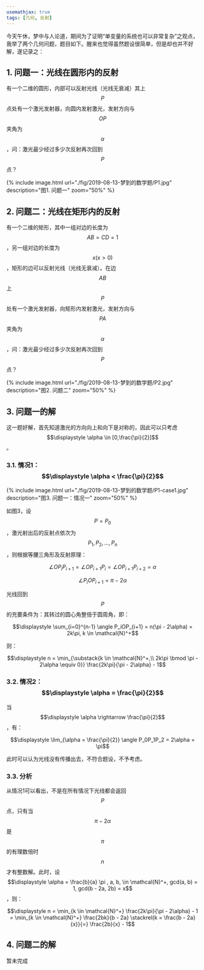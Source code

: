 ```yaml
---
usemathjax: true
tags: [几何, 反射]
---
```


今天午休，梦中与人论道，期间为了证明“单变量的系统也可以非常复杂”之观点，我举了两个几何问题，题目如下。醒来也觉得虽然题设很简单，但是却也并不好解，遂记录之：

## 1. 问题一：光线在圆形内的反射

有一个二维的圆形，内部可以反射光线（光线无衰减）其上$$P$$点处有一个激光发射器，向圆内发射激光，发射方向与$$OP$$夹角为$$\alpha$$，问：激光最少经过多少次反射再次回到$$P$$点？

{% include image.html url="./fig/2019-08-13-梦到的数学题/P1.jpg" description="图1. 问题一" zoom="50%" %}

## 2. 问题二：光线在矩形内的反射

有一个二维的矩形，其中一组对边的长度为$$AB = CD = 1$$，另一组对边的长度为$$x(x >0)$$，矩形的边可以反射光线（光线无衰减）。在边$$AB$$上$$P$$处有一个激光发射器，向矩形内发射激光，发射方向与$$PA$$夹角为 $$ \alpha $$，问：激光最少经过多少次反射再次回到$$P$$点？

{% include image.html url="./fig/2019-08-13-梦到的数学题/P2.jpg" description="图2. 问题二" zoom="50%" %}

## 3. 问题一的解

这一题好解，首先知道激光的方向向上和向下是对称的，因此可以只考虑$$\displaystyle \alpha \in [0,\frac{\pi}{2}]$$。

### 3.1. 情况1：$$\displaystyle \alpha < \frac{\pi}{2}$$

{% include image.html url="./fig/2019-08-13-梦到的数学题/P1-case1.jpg" description="图3. 问题一：情况一" zoom="50%" %}

如图3，设$$P=P_0$$，激光射出后的反射点依次为$$P_1, P_2, \dots, P_n$$，则根据等腰三角形及反射原理：

$$\angle OP_iP_{i+1} = \angle OP_{i+1}P_i = \angle OP_{i+1}P_{i+2}= \alpha$$

$$\angle P_iOP_{i+1} = \pi - 2\alpha $$

光线回到$$P$$的充要条件为：其转过的圆心角整倍于圆周角，即：

$$\displaystyle \sum_{i=0}^{n-1} \angle P_iOP_{i+1} = n(\pi - 2\alpha) = 2k\pi, k \in \mathcal{N}^+$$

则：

$$\displaystyle n = \min_{\substack{k \in \mathcal{N}^+,\\ 2k\pi \bmod \pi - 2\alpha \equiv 0}} \frac{2k\pi}{\pi - 2\alpha} - 1$$

### 3.2. 情况2：$$\displaystyle \alpha = \frac{\pi}{2}$$

当$$\displaystyle \alpha \rightarrow \frac{\pi}{2}$$，有：

$$\displaystyle \lim_{\alpha = \frac{\pi}{2}} \angle P_0P_1P_2 = 2\alpha = \pi$$

此时可以认为光线没有传播出去，不符合题设，不予考虑。

### 3.3. 分析

从情况1可以看出，不是在所有情况下光线都会返回$$P$$点，只有当$$\pi - 2\alpha $$是$$\pi$$的有理数倍时$$n$$才有整数解。此时，设$$\displaystyle \alpha = \frac{b}{a} \pi , a, b, \in \mathcal{N}^+, gcd(a, b) = 1, gcd(b - 2a, 2b) = x$$，则：

$$\displaystyle n = \min_{k \in \mathcal{N}^+} \frac{2k\pi}{\pi - 2\alpha} - 1 = \min_{k \in \mathcal{N}^+} \frac{2bk}{b - 2a} \stackrel{k = \frac{b - 2a}{x}}{=} \frac{2b}{x} - 1$$

## 4. 问题二的解

暂未完成